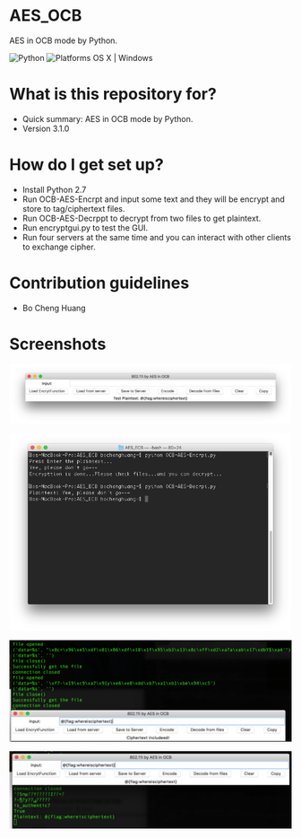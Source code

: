 # AES_OCB

AES in OCB mode by Python.

![Python](https://img.shields.io/badge/Python-2.7-orange.svg)
![Platforms OS X | Windows](https://img.shields.io/badge/Platforms-%20OS%20%20%7C%20Windows%20%7C%20Linux-lightgray.svg)

# What is this repository for? ###

* Quick summary: AES in OCB mode by Python.
* Version 3.1.0

# How do I get set up? ###

* Install Python 2.7
* Run OCB-AES-Encrpt and input some text and they will be encrypt and store to tag/ciphertext files.
* Run OCB-AES-Decrppt to decrypt from two files to get plaintext.
* Run encryptgui.py to test the GUI.
* Run four servers at the same time and you can interact with other clients to exchange cipher.


# Contribution guidelines ###
* Bo Cheng Huang

# Screenshots
![alt tag](https://github.com/BoChengHuang/AES_OCB/blob/master/Screenshots/Screenshot_load.png?raw=true)

![alt tag](https://github.com/BoChengHuang/AES_OCB/blob/master/Screenshots/Screenshot_terminal.png?raw=true)

![alt tag](https://github.com/BoChengHuang/AES_OCB/blob/master/Screenshots/Screenshot_loadFromServer.png?raw=true)

![alt tag](https://github.com/BoChengHuang/AES_OCB/blob/master/Screenshots/Screenshot_decryptFromFiles.png?raw=true)
